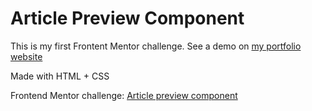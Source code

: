 # Article Preview Component

This is my first Frontent Mentor challenge. See a demo on [my portfolio website](https://gustavo-souza.com/)

Made with HTML + CSS

Frontend Mentor challenge: [Article preview component](https://www.frontendmentor.io/challenges/article-preview-component-dYBN_pYFT)
